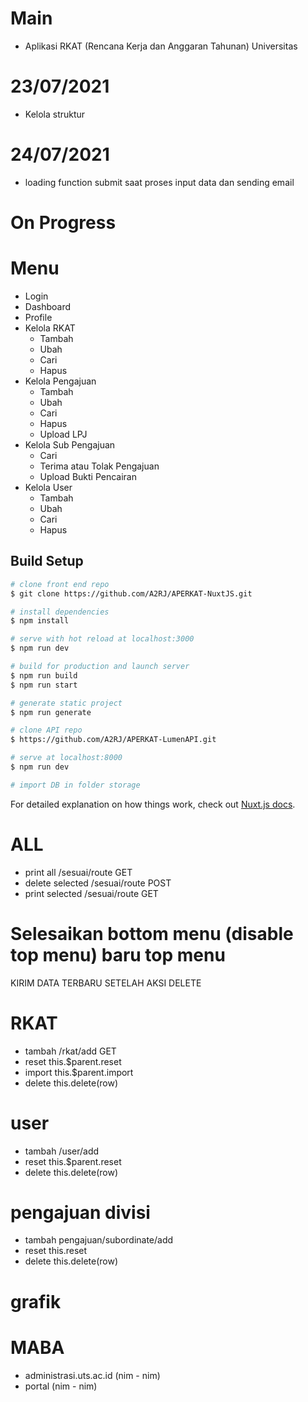 # Main
- Aplikasi RKAT (Rencana Kerja dan Anggaran Tahunan) Universitas
# 23/07/2021
- Kelola struktur

# 24/07/2021
- loading function submit saat proses input data dan sending email

# On Progress
# Menu
- Login
- Dashboard
- Profile
- Kelola RKAT
    - Tambah
    - Ubah
    - Cari
    - Hapus
- Kelola Pengajuan
    - Tambah
    - Ubah
    - Cari
    - Hapus
    - Upload LPJ
- Kelola Sub Pengajuan
    - Cari
    - Terima atau Tolak Pengajuan
    - Upload Bukti Pencairan
- Kelola User
    - Tambah
    - Ubah
    - Cari
    - Hapus

## Build Setup
```bash
# clone front end repo
$ git clone https://github.com/A2RJ/APERKAT-NuxtJS.git

# install dependencies
$ npm install

# serve with hot reload at localhost:3000
$ npm run dev

# build for production and launch server
$ npm run build
$ npm run start

# generate static project
$ npm run generate

# clone API repo
$ https://github.com/A2RJ/APERKAT-LumenAPI.git

# serve at localhost:8000
$ npm run dev

# import DB in folder storage
```

For detailed explanation on how things work, check out [Nuxt.js docs](https://nuxtjs.org).

# ALL
- print all /sesuai/route GET
- delete selected /sesuai/route POST
- print selected /sesuai/route GET
# Selesaikan bottom menu (disable top menu) baru top menu
KIRIM DATA TERBARU SETELAH AKSI DELETE
# RKAT
- tambah /rkat/add GET
- reset this.$parent.reset
- import this.$parent.import
- delete this.delete(row)
# user
- tambah /user/add
- reset this.$parent.reset
- delete this.delete(row)
# pengajuan divisi
- tambah pengajuan/subordinate/add
- reset this.reset
- delete this.delete(row)
# grafik

# MABA
- administrasi.uts.ac.id (nim - nim)
- portal (nim - nim)
